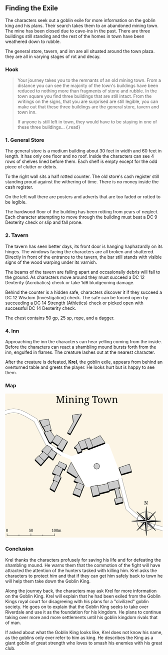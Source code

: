 ## Finding the Exile
The characters seek out a goblin exile for more information on the goblin king and his plans. Their search takes them to an abandoned mining town. The mine has been closed due to cave-ins in the past. There are three buildings still standing and the rest of the homes in town have been weathered down to rubble.

The general store, tavern, and inn are all situated around the town plaza. they are all in varying stages of rot and decay.

### Hook
>Your journey takes you to the remnants of an old mining town. From a distance you can see the majority of the town's buildings have been reduced to nothing more than fragments of stone and rubble. In the town square you find three buildings that are still intact. From the writings on the signs, that you are surprised are still legible, you can make out that these three buildings are the general store, tavern and town inn.
>
>If anyone is still left in town, they would have to be staying in one of these three buildings...
{.read}

### 1. General Store
The general store is a medium building about 30 feet in width and 60 feet in length. It has only one floor and no roof. Inside the characters can see 4 rows of shelves lined before them. Each shelf is empty except for the odd piece of clutter or debris.

To the right wall sits a half rotted counter. The old store's cash register still standing proud against the withering of time. There is no money inside the cash register.

On the left wall there are posters and adverts that are too faded or rotted to be legible.

The hardwood floor of the building has been rotting from years of neglect. Each character attempting to move through the building must beat a DC 9 Dexterity check or slip and fall prone.

### 2. Tavern
The tavern has seen better days, its front door is hanging haphazardly on its hinges. The windows facing the characters are all broken and shattered. Directly in front of the entrance to the tavern, the bar still stands with visible signs of the wood warping under its varnish.

The beams of the tavern are falling apart and occasionally debris will fall to the ground. As characters move around they must succeed a DC 12 Dexterity (Acrobatics) check or take 1d6 bludgeoning damage.

Behind the counter is a hidden safe, characters discover it if they succeed a DC 12 Wisdom (Investigation) check. The safe can be forced open by succeeding a DC 14 Strength (Athletics) check or picked open with successful DC 14 Dexterity check.

The chest contains 50 gp, 25 sp, rope, and a dagger.

### 4. Inn
Approaching the inn the characters can hear yelling coming from the inside. Before the characters can react a shambling mound bursts forth from the inn, engulfed in flames. The creature lashes out at the nearest character.

After the creature is defeated, **Krel**, the goblin exile, appears from behind an overturned table and greets the player. He looks hurt but is happy to see them.

### Map
![Mining Town Map](../../.references/maps/map-mining-town.svg)

### Conclusion
Krel thanks the characters profusely for saving his life and for defeating the shambling mound. He warns them that the commotion of the fight will have attracted the attention of the hunters tasked with killing him. Krel asks the characters to protect him and that if they can get him safely back to town he will help them take down the Goblin King.

Along the journey back, the characters may ask Krel for more information on the Goblin King. Krel will explain that he had been exiled from the Goblin Kings royal court for disagreeing with his plans for a "civilized" goblin society. He goes on to explain that the Goblin King seeks to take over Riverdale and use it as the foundation for his kingdom. He plans to continue taking over more and more settlements until his goblin kingdom rivals that of man.

If asked about what the Goblin King looks like, Krel does not know his name, as the goblins only ever refer to him as king. He describes the King as a giant goblin of great strength who loves to smash his enemies with his great club.